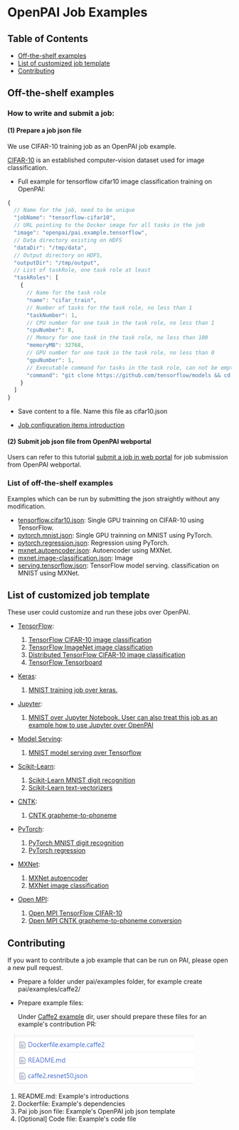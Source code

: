 # OpenPAI Job Examples

## Table of Contents
- [Off-the-shelf examples](#off-the-shelf-examples)
- [List of customized job template](#list-of-customized-job-template)
- [Contributing](#contributing)
  

## Off-the-shelf examples

### How to write and submit a job:

####  (1) Prepare a job json file

We use CIFAR-10 training job as an OpenPAI job example. 

[CIFAR-10](http://www.cs.toronto.edu/~kriz/cifar.html) is an established computer-vision dataset used for image classification.

- Full example for tensorflow cifar10 image classification training on OpenPAI: 

```js
{
  // Name for the job, need to be unique
  "jobName": "tensorflow-cifar10",
  // URL pointing to the Docker image for all tasks in the job
  "image": "openpai/pai.example.tensorflow",
  // Data directory existing on HDFS
  "dataDir": "/tmp/data",
  // Output directory on HDFS, 
  "outputDir": "/tmp/output",
  // List of taskRole, one task role at least
  "taskRoles": [
    {
      // Name for the task role
      "name": "cifar_train",
      // Number of tasks for the task role, no less than 1
      "taskNumber": 1,
      // CPU number for one task in the task role, no less than 1
      "cpuNumber": 8,
      // Memory for one task in the task role, no less than 100
      "memoryMB": 32768,
      // GPU number for one task in the task role, no less than 0
      "gpuNumber": 1,
      // Executable command for tasks in the task role, can not be empty
      "command": "git clone https://github.com/tensorflow/models && cd models/research/slim && python download_and_convert_data.py --dataset_name=cifar10 --dataset_dir=$PAI_DATA_DIR && python train_image_classifier.py --batch_size=64 --model_name=inception_v3 --dataset_name=cifar10 --dataset_split_name=train --dataset_dir=$PAI_DATA_DIR --train_dir=$PAI_OUTPUT_DIR"
    }
  ]
}
```

- Save content to a file. Name this file as cifar10.json

- [Job configuration items introduction](../docs/job_tutorial.md#json-config-file-for-job-submission)

####  (2) Submit job json file from OpenPAI webportal

Users can refer to this tutorial [submit a job in web portal](https://github.com/Microsoft/pai/blob/master/docs/submit_from_webportal.md) for job submission from OpenPAI webportal.

### List of off-the-shelf examples

Examples which can be run by submitting the json straightly without any modification.

* [tensorflow.cifar10.json](./tensorflow/tensorflow.cifar10.json): Single GPU trainning on CIFAR-10 using TensorFlow.
* [pytorch.mnist.json](./pytorch/pytorch.mnist.json): Single GPU trainning on MNIST using PyTorch.
* [pytorch.regression.json](./pytorch/pytorch.regression.json): Regression using PyTorch.
* [mxnet.autoencoder.json](./mxnet/mxnet.autoencoder.json): Autoencoder using MXNet.
* [mxnet.image-classification.json](./mxnet/mxnet.image-classification.json): Image 
* [serving.tensorflow.json](./serving/serving.tensorflow.json): TensorFlow model serving.
classification on MNIST using MXNet.

## List of customized job template

These user could customize and run these jobs over OpenPAI.

* [TensorFlow](./tensorflow): 

  1. [TensorFlow CIFAR-10 image classification](./tensorflow#tensorflow-cifar-10-image-classification)
  2. [TensorFlow ImageNet image classification](./tensorflow#tensorflow-imagenet-image-classification)
  3. [Distributed TensorFlow CIFAR-10 image classification](./tensorflow#distributed-tensorflow-cifar-10-image-classification )
  4. [TensorFlow Tensorboard](./tensorflow#tensorflow-tensorboard)

* [Keras](./keras): 
  1. [MNIST training job over keras.](./keras/README.md)
* [Jupyter](./jupyter): 
  1. [MNIST over Jupyter Notebook. User can also treat this job as an example how to use Jupyter over OpenPAI](./jupyter/README.md)
* [Model Serving](./serving): 
  1. [MNIST model serving over Tensorflow](./serving/README.md)
* [Scikit-Learn](./scikit-learn): 
  1. [Scikit-Learn MNIST digit recognition](./scikit-learn/#scikit-learn-mnist-digit-recognition-example)
  2. [Scikit-Learn text-vectorizers](./scikit-learn/#scikit-learn-text-vectorizers-example)
* [CNTK](./cntk): 
  1. [CNTK grapheme-to-phoneme](./cntk/README.md)
* [PyTorch](./pytorch): 
  1. [PyTorch MNIST digit recognition](./pytorch/#pytorch-mnist-digit-recognition-examples)
  2. [PyTorch regression](./pytorch/#pytorch-regression-examples)
* [MXNet](./mxnet): 
  1. [MXNet autoencoder](./mxnet#mxnet-autoencoder-examples)
  2. [MXNet image classification](./mxnet#mxnet-image-classification-examples)
* [Open MPI](./mpi): 
  1. [Open MPI TensorFlow CIFAR-10](./mpi#open-mpi-tensorflow-cifar-10-example)
  2. [Open MPI CNTK grapheme-to-phoneme conversion](./mpi#open-mpi-cntk-grapheme-to-phoneme-conversion-example)


## Contributing

If you want to contribute a job example that can be run on PAI, please open a new pull request.

- Prepare a folder under pai/examples folder, for example create pai/examples/caffe2/

- Prepare example files:

  Under [Caffe2 example](./caffe2) dir, user should prepare these files for an example's contribution PR:

![PAI_caffe2_dir](./images/PAI_caffe2_dir.png)

1.  README.md: Example's introductions
2.	Dockerfile: Example's dependencies
3.	Pai job json file: Example's OpenPAI job json template
4.	[Optional] Code file: Example's code file




